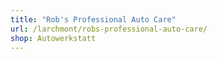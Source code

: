 ```yaml
---
title: "Rob's Professional Auto Care"
url: /larchmont/robs-professional-auto-care/
shop: Autowerkstatt
---
```

